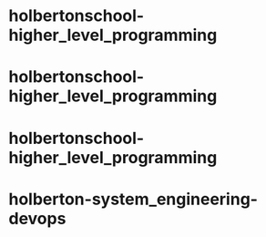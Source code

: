 # holbertonschool-higher_level_programming
# holbertonschool-higher_level_programming
# holbertonschool-higher_level_programming
# holberton-system_engineering-devops
